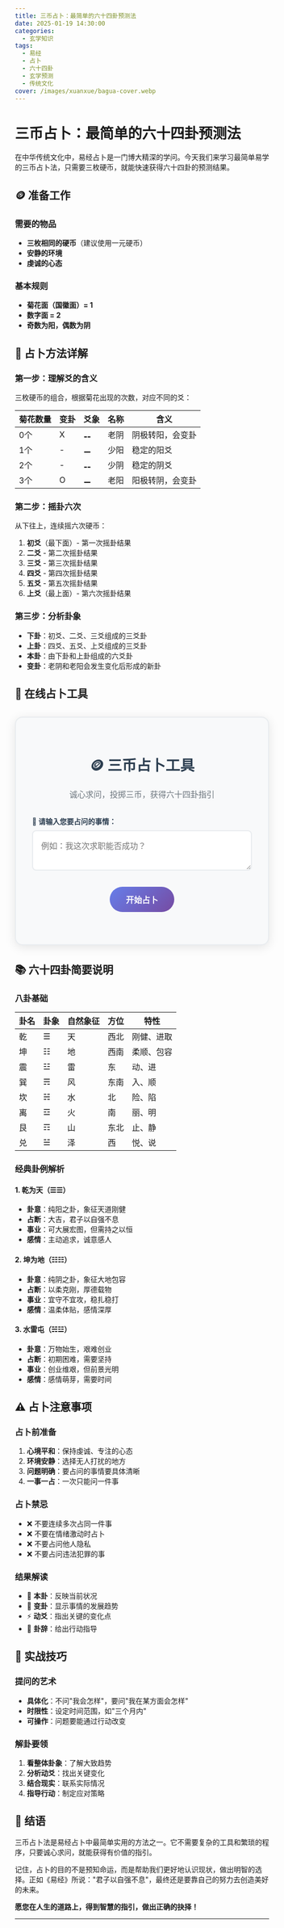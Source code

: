 ```yaml
---
title: 三币占卜：最简单的六十四卦预测法
date: 2025-01-19 14:30:00
categories:
  - 玄学知识
tags:
  - 易经
  - 占卜
  - 六十四卦
  - 玄学预测
  - 传统文化
cover: /images/xuanxue/bagua-cover.webp
---
```


# 三币占卜：最简单的六十四卦预测法

在中华传统文化中，易经占卜是一门博大精深的学问。今天我们来学习最简单易学的三币占卜法，只需要三枚硬币，就能快速获得六十四卦的预测结果。

## 🪙 准备工作

### 需要的物品
- **三枚相同的硬币**（建议使用一元硬币）
- **安静的环境**
- **虔诚的心态**

### 基本规则
- **菊花面（国徽面）= 1**
- **数字面 = 2** 
- **奇数为阳，偶数为阴**

## 📖 占卜方法详解

### 第一步：理解爻的含义

三枚硬币的组合，根据菊花出现的次数，对应不同的爻：

| 菊花数量 | 变卦 | 爻象 | 名称 | 含义 |
|---------|------|------|------|------|
| 0个 | X | **⚋** | 老阴 | 阴极转阳，会变卦 |
| 1个 | - | **⚊** | 少阳 | 稳定的阳爻 |
| 2个 | - | **⚋** | 少阴 | 稳定的阴爻 |
| 3个 | O | **⚊** | 老阳 | 阳极转阴，会变卦 |

### 第二步：摇卦六次

从下往上，连续摇六次硬币：

1. **初爻**（最下面）- 第一次摇卦结果
2. **二爻** - 第二次摇卦结果  
3. **三爻** - 第三次摇卦结果
4. **四爻** - 第四次摇卦结果
5. **五爻** - 第五次摇卦结果
6. **上爻**（最上面）- 第六次摇卦结果

### 第三步：分析卦象

- **下卦**：初爻、二爻、三爻组成的三爻卦
- **上卦**：四爻、五爻、上爻组成的三爻卦
- **本卦**：由下卦和上卦组成的六爻卦
- **变卦**：老阴和老阳会发生变化后形成的新卦

## 🔮 在线占卜工具

<div id="divination-tool" class="divination-container">
    <div class="tool-header">
        <h3>🪙 三币占卜工具</h3>
        <p>诚心求问，投掷三币，获得六十四卦指引</p>
    </div>  
    <div class="question-input">
        <label for="question">🤔 请输入您要占问的事情：</label>
        <textarea id="question" placeholder="例如：我这次求职能否成功？"></textarea>
    </div>    
    <div class="divination-process">
        <button id="start-divination" class="btn-primary">开始占卜</button>
        <button id="throw-coins" class="btn-secondary" style="display:none;">投掷硬币</button>
        <button id="reset-divination" class="btn-reset" style="display:none;">重新占卜</button>
    </div>    
    <div id="throwing-area" class="throwing-area" style="display:none;">
        <div class="throw-info">
            <span id="throw-count">第 1 次投掷</span>
            <span id="yao-position">（初爻）</span>
        </div>
        <div class="coins-display">
            <div class="coin" id="coin1">🪙</div>
            <div class="coin" id="coin2">🪙</div>
            <div class="coin" id="coin3">🪙</div>
        </div>
        <div class="throw-result">
            <span id="throw-details"></span>
            <span id="yao-result"></span>
        </div>
    </div>    
    <div id="hexagram-display" class="hexagram-display" style="display:none;">
        <h4>📜 卦象结果</h4>
        <div class="hexagram-visual">
            <div class="hexagram-lines" id="hexagram-lines"></div>
            <div class="hexagram-info">
                <div class="hexagram-name" id="hexagram-name"></div>
                <div class="hexagram-composition">
                    <span id="upper-trigram"></span> 上卦 / <span id="lower-trigram"></span> 下卦
                </div>
            </div>
        </div>
    </div>    
    <div id="interpretation" class="interpretation" style="display:none;">
        <h4>🔍 卦象解读</h4>
        <div class="interpretation-content" id="interpretation-content"></div>        
        <div id="change-hexagram" class="change-hexagram" style="display:none;">
            <h5>🔄 变卦</h5>
            <div class="change-info" id="change-info"></div>
        </div>
    </div>
</div>

## 📚 六十四卦简要说明

### 八卦基础

| 卦名 | 卦象 | 自然象征 | 方位 | 特性 |
|------|------|----------|------|------|
| 乾 | ☰ | 天 | 西北 | 刚健、进取 |
| 坤 | ☷ | 地 | 西南 | 柔顺、包容 |
| 震 | ☳ | 雷 | 东 | 动、进 |
| 巽 | ☴ | 风 | 东南 | 入、顺 |
| 坎 | ☵ | 水 | 北 | 险、陷 |
| 离 | ☲ | 火 | 南 | 丽、明 |
| 艮 | ☶ | 山 | 东北 | 止、静 |
| 兑 | ☱ | 泽 | 西 | 悦、说 |

### 经典卦例解析

#### 1. 乾为天（☰☰）
- **卦意**：纯阳之卦，象征天道刚健
- **占断**：大吉，君子以自强不息
- **事业**：可大展宏图，但需持之以恒
- **感情**：主动追求，诚意感人

#### 2. 坤为地（☷☷）  
- **卦意**：纯阴之卦，象征大地包容
- **占断**：以柔克刚，厚德载物
- **事业**：宜守不宜攻，稳扎稳打
- **感情**：温柔体贴，感情深厚

#### 3. 水雷屯（☵☳）
- **卦意**：万物始生，艰难创业
- **占断**：初期困难，需要坚持
- **事业**：创业维艰，但前景光明
- **感情**：感情萌芽，需要时间

## ⚠️ 占卜注意事项

### 占卜前准备
1. **心境平和**：保持虔诚、专注的心态
2. **环境安静**：选择无人打扰的地方
3. **问题明确**：要占问的事情要具体清晰
4. **一事一占**：一次只能问一件事

### 占卜禁忌
- ❌ 不要连续多次占同一件事
- ❌ 不要在情绪激动时占卜  
- ❌ 不要占问他人隐私
- ❌ 不要占问违法犯罪的事

### 结果解读
- 🔮 **本卦**：反映当前状况
- 🔄 **变卦**：显示事情的发展趋势
- ⚡ **动爻**：指出关键的变化点
- 📝 **卦辞**：给出行动指导

## 🎯 实战技巧

### 提问的艺术
- **具体化**：不问"我会怎样"，要问"我在某方面会怎样"
- **时限性**：设定时间范围，如"三个月内"
- **可操作**：问题要能通过行动改变

### 解卦要领
1. **看整体卦象**：了解大致趋势
2. **分析动爻**：找出关键变化
3. **结合现实**：联系实际情况
4. **指导行动**：制定应对策略

## 🌟 结语

三币占卜法是易经占卜中最简单实用的方法之一。它不需要复杂的工具和繁琐的程序，只要诚心求问，就能获得有价值的指引。

记住，占卜的目的不是预知命运，而是帮助我们更好地认识现状，做出明智的选择。正如《易经》所说："君子以自强不息"，最终还是要靠自己的努力去创造美好的未来。

**愿您在人生的道路上，得到智慧的指引，做出正确的抉择！**

---

<style>
/* 占卜工具样式 */
.divination-container {
    background: #f8f9fa;
    border-radius: 15px;
    padding: 2rem;
    margin: 2rem 0;
    border: 2px solid #e9ecef;
    box-shadow: 0 4px 20px rgba(0,0,0,0.1);
}

.tool-header {
    text-align: center;
    margin-bottom: 2rem;
}

.tool-header h3 {
    color: #2c3e50;
    margin-bottom: 0.5rem;
    font-size: 1.8rem;
}

.tool-header p {
    color: #6c757d;
    font-size: 1rem;
}

.question-input {
    margin-bottom: 2rem;
}

.question-input label {
    display: block;
    font-weight: 600;
    color: #2c3e50;
    margin-bottom: 0.5rem;
}

.question-input textarea {
    width: 100%;
    padding: 1rem;
    border: 2px solid #e9ecef;
    border-radius: 8px;
    font-size: 1rem;
    resize: vertical;
    min-height: 80px;
}

.question-input textarea:focus {
    outline: none;
    border-color: #3498db;
}

.divination-process {
    text-align: center;
    margin-bottom: 2rem;
}

.btn-primary,
.btn-secondary,
.btn-reset {
    padding: 0.8rem 2rem;
    border: none;
    border-radius: 25px;
    font-weight: 600;
    cursor: pointer;
    transition: all 0.3s ease;
    margin: 0 0.5rem;
    font-size: 1rem;
}

.btn-primary {
    background: linear-gradient(135deg, #667eea 0%, #764ba2 100%);
    color: white;
}

.btn-secondary {
    background: #28a745;
    color: white;
}

.btn-reset {
    background: #6c757d;
    color: white;
}

.btn-primary:hover,
.btn-secondary:hover,
.btn-reset:hover {
    transform: translateY(-2px);
    box-shadow: 0 4px 15px rgba(0,0,0,0.2);
}

.throwing-area {
    background: white;
    border-radius: 12px;
    padding: 2rem;
    margin: 1rem 0;
    text-align: center;
    border: 2px dashed #3498db;
}

.throw-info {
    margin-bottom: 1rem;
    font-size: 1.2rem;
    font-weight: 600;
    color: #2c3e50;
}

.coins-display {
    display: flex;
    justify-content: center;
    gap: 2rem;
    margin: 2rem 0;
}

.coin {
    font-size: 4rem;
    animation: flip 0.6s ease-in-out;
    cursor: pointer;
    transition: transform 0.3s ease;
}

.coin:hover {
    transform: scale(1.1);
}

@keyframes flip {
    0% { transform: rotateY(0deg); }
    50% { transform: rotateY(90deg); }
    100% { transform: rotateY(0deg); }
}

.throw-result {
    margin-top: 1rem;
    padding: 1rem;
    background: #e3f2fd;
    border-radius: 8px;
    border-left: 4px solid #2196f3;
}

.hexagram-display {
    background: white;
    border-radius: 12px;
    padding: 2rem;
    margin: 1rem 0;
    border: 2px solid #f39c12;
}

.hexagram-visual {
    display: flex;
    align-items: center;
    gap: 2rem;
    justify-content: center;
}

.hexagram-lines {
    display: flex;
    flex-direction: column;
    gap: 0.5rem;
    font-family: monospace;
    font-size: 2rem;
}

.hexagram-info {
    text-align: center;
}

.hexagram-name {
    font-size: 2rem;
    font-weight: bold;
    color: #d35400;
    margin-bottom: 0.5rem;
}

.hexagram-composition {
    color: #7f8c8d;
    font-size: 1rem;
}

.interpretation {
    background: #fff8e1;
    border-radius: 12px;
    padding: 2rem;
    margin: 1rem 0;
    border: 2px solid #ffc107;
}

.interpretation h4,
.interpretation h5 {
    color: #e65100;
    margin-bottom: 1rem;
}

.interpretation-content {
    line-height: 1.8;
    color: #2c3e50;
}

.change-hexagram {
    margin-top: 2rem;
    padding-top: 2rem;
    border-top: 2px dashed #ffc107;
}

.detailed-interpretation {
    margin-top: 2rem;
    padding: 1.5rem;
    background: #f0f8ff;
    border-radius: 8px;
    border-left: 4px solid #3498db;
}

.interpretation-section {
    margin-bottom: 1.5rem;
}

.interpretation-section h6 {
    color: #2c3e50;
    margin-bottom: 0.5rem;
    font-size: 1.1rem;
    font-weight: 600;
}

.interpretation-section p {
    margin-bottom: 0.5rem;
    color: #555;
}

/* 深色模式支持 */
@media (prefers-color-scheme: dark) {
    .divination-container {
        background: #2d3748;
        border-color: #4a5568;
    }
    
    .tool-header h3 {
        color: #e2e8f0;
    }
    
    .tool-header p {
        color: #a0aec0;
    }
    
    .question-input label {
        color: #e2e8f0;
    }
    
    .question-input textarea {
        background: #374151;
        border-color: #4a5568;
        color: #e2e8f0;
    }
    
    .question-input textarea:focus {
        border-color: #63b3ed;
    }
    
    .throwing-area {
        background: #374151;
        border-color: #63b3ed;
    }
    
    .throw-info {
        color: #e2e8f0;
    }
    
    .throw-result {
        background: #1e3a8a;
        border-color: #3b82f6;
        color: #e2e8f0;
    }
    
    .hexagram-display {
        background: #374151;
        border-color: #f59e0b;
    }
    
    .hexagram-name {
        color: #fbbf24;
    }
    
    .hexagram-composition {
        color: #9ca3af;
    }
    
    .interpretation {
        background: #365314;
        border-color: #eab308;
    }
    
    .interpretation h4,
    .interpretation h5 {
        color: #fbbf24;
    }
    
    .interpretation-content {
        color: #e2e8f0;
    }
    
    .detailed-interpretation {
        background: #1e3a8a;
        border-color: #3b82f6;
    }
    
    .interpretation-section h6 {
        color: #e2e8f0;
    }
    
    .interpretation-section p {
        color: #cbd5e0;
    }
}

/* 响应式设计 */
@media (max-width: 768px) {
    .hexagram-visual {
        flex-direction: column;
        gap: 1rem;
    }
    
    .coins-display {
        gap: 1rem;
    }
    
    .coin {
        font-size: 3rem;
    }
    
    .divination-container {
        padding: 1.5rem;
    }
}
</style>

<script src="/js/hexagram-database.js"></script>
<script>
// 三币占卜工具脚本（改进版）
document.addEventListener('DOMContentLoaded', function() {
    initDivinationTool();
});

function initDivinationTool() {
    // 工具变量
    let currentThrow = 0;
    let hexagramLines = [];
    let question = '';
    
    // 爻位名称
    const yaoPositions = ['初爻', '二爻', '三爻', '四爻', '五爻', '上爻'];
    
    // 获取DOM元素
    const startBtn = document.getElementById('start-divination');
    const throwBtn = document.getElementById('throw-coins');
    const resetBtn = document.getElementById('reset-divination');
    const questionInput = document.getElementById('question');
    const throwingArea = document.getElementById('throwing-area');
    const hexagramDisplay = document.getElementById('hexagram-display');
    const interpretation = document.getElementById('interpretation');
    
    // 开始占卜
    startBtn.addEventListener('click', function() {
        question = questionInput.value.trim();
        if (!question) {
            alert('请先输入您要占问的问题！');
            return;
        }
        
        startBtn.style.display = 'none';
        throwBtn.style.display = 'inline-block';
        resetBtn.style.display = 'inline-block';
        throwingArea.style.display = 'block';
        
        currentThrow = 0;
        hexagramLines = [];
        updateThrowInfo();
    });
    
    // 投掷硬币
    throwBtn.addEventListener('click', function() {
        if (currentThrow >= 6) return;
        
        // 模拟投掷三枚硬币
        const coins = [
            Math.random() < 0.5 ? 1 : 2, // 菊花=1, 数字=2
            Math.random() < 0.5 ? 1 : 2,
            Math.random() < 0.5 ? 1 : 2
        ];
        
        // 显示硬币动画
        animateCoins(coins);
        
        // 计算结果
        const flowerCount = coins.filter(c => c === 1).length;
        const total = coins.reduce((a, b) => a + b, 0);
        
        let yaoType, yaoSymbol, yaoName;
        switch (flowerCount) {
            case 0: // 老阴
                yaoType = 'old_yin';
                yaoSymbol = '⚋';
                yaoName = '老阴（变）';
                break;
            case 1: // 少阳
                yaoType = 'young_yang';
                yaoSymbol = '⚊';
                yaoName = '少阳';
                break;
            case 2: // 少阴
                yaoType = 'young_yin';
                yaoSymbol = '⚋';
                yaoName = '少阴';
                break;
            case 3: // 老阳
                yaoType = 'old_yang';
                yaoSymbol = '⚊';
                yaoName = '老阳（变）';
                break;
        }
        
        hexagramLines.push({
            type: yaoType,
            symbol: yaoSymbol,
            name: yaoName,
            coins: coins,
            flowerCount: flowerCount
        });
        
        // 显示结果
        setTimeout(() => {
            displayThrowResult(coins, flowerCount, yaoName);
            
            currentThrow++;
            if (currentThrow < 6) {
                updateThrowInfo();
            } else {
                completeHexagram();
            }
        }, 1000);
    });
    
    // 重新开始
    resetBtn.addEventListener('click', function() {
        startBtn.style.display = 'inline-block';
        throwBtn.style.display = 'none';
        resetBtn.style.display = 'none';
        throwingArea.style.display = 'none';
        hexagramDisplay.style.display = 'none';
        interpretation.style.display = 'none';
        
        currentThrow = 0;
        hexagramLines = [];
        questionInput.value = '';
    });
    
    // 更新投掷信息
    function updateThrowInfo() {
        document.getElementById('throw-count').textContent = `第 ${currentThrow + 1} 次投掷`;
        document.getElementById('yao-position').textContent = `（${yaoPositions[currentThrow]}）`;
    }
    
    // 硬币动画
    function animateCoins(coins) {
        const coinElements = [
            document.getElementById('coin1'),
            document.getElementById('coin2'),
            document.getElementById('coin3')
        ];
        
        coinElements.forEach((coin, index) => {
            coin.style.animation = 'none';
            coin.offsetHeight; // 触发重绘
            coin.style.animation = 'flip 0.6s ease-in-out';
            
            setTimeout(() => {
                coin.textContent = coins[index] === 1 ? '🌸' : '🔢';
            }, 300);
        });
    }
    
    // 显示投掷结果
    function displayThrowResult(coins, flowerCount, yaoName) {
        const details = `硬币结果：${coins.map(c => c === 1 ? '菊' : '数').join('-')} | 菊花${flowerCount}个`;
        document.getElementById('throw-details').textContent = details;
        document.getElementById('yao-result').textContent = `→ ${yaoName}`;
    }
    
    // 完成卦象
    function completeHexagram() {
        throwBtn.style.display = 'none';
        
        // 生成卦象代码
        const hexagramCode = HexagramDatabase.generateHexagramCode(hexagramLines);
        
        // 分析上下卦
        const lowerTrigram = hexagramCode.substring(0, 3);
        const upperTrigram = hexagramCode.substring(3, 6);
        
        const lowerTrigramInfo = HexagramDatabase.getTrigram(lowerTrigram);
        const upperTrigramInfo = HexagramDatabase.getTrigram(upperTrigram);
        
        // 查找六十四卦
        const hexagramInfo = HexagramDatabase.getHexagram(hexagramCode);
        
        // 显示卦象
        displayHexagram(hexagramInfo, upperTrigramInfo, lowerTrigramInfo);
        
        // 显示详细解释
        displayDetailedInterpretation(hexagramInfo);
    }
    
    // 显示卦象
    function displayHexagram(hexagramInfo, upperTrigram, lowerTrigram) {
        const hexagramLinesElement = document.getElementById('hexagram-lines');
        hexagramLinesElement.innerHTML = '';
        
        // 从上到下显示爻（与投掷顺序相反）
        for (let i = 5; i >= 0; i--) {
            const line = document.createElement('div');
            line.textContent = hexagramLines[i].symbol;
            if (hexagramLines[i].type.includes('old')) {
                line.style.color = '#e74c3c';
                line.style.fontWeight = 'bold';
                line.title = hexagramLines[i].name;
            }
            hexagramLinesElement.appendChild(line);
        }
        
        document.getElementById('hexagram-name').textContent = hexagramInfo.name;
        document.getElementById('upper-trigram').textContent = `${upperTrigram.symbol} ${upperTrigram.name}`;
        document.getElementById('lower-trigram').textContent = `${lowerTrigram.symbol} ${lowerTrigram.name}`;
        
        hexagramDisplay.style.display = 'block';
    }
    
    // 显示详细解释
    function displayDetailedInterpretation(hexagramInfo) {
        const content = `
            <div class="interpretation-section">
                <h6>🤔 您的问题</h6>
                <p>${question}</p>
            </div>
            
            <div class="interpretation-section">
                <h6>📖 卦象含义</h6>
                <p>${hexagramInfo.description}</p>
            </div>
            
            <div class="detailed-interpretation">
                <div class="interpretation-section">
                    <h6>🎯 总体判断</h6>
                    <p>${hexagramInfo.judgment}</p>
                </div>
                
                <div class="interpretation-section">
                    <h6>💼 事业财运</h6>
                    <p>${hexagramInfo.business}</p>
                </div>
                
                <div class="interpretation-section">
                    <h6>💕 感情婚姻</h6>
                    <p>${hexagramInfo.love}</p>
                </div>
                
                <div class="interpretation-section">
                    <h6>🏥 健康状况</h6>
                    <p>${hexagramInfo.health}</p>
                </div>
                
                <div class="interpretation-section">
                    <h6>💡 行动建议</h6>
                    <p>${hexagramInfo.advice}</p>
                </div>
            </div>
        `;
        
        document.getElementById('interpretation-content').innerHTML = content;
        interpretation.style.display = 'block';
        
        // 检查是否有变卦
        const changingLines = hexagramLines.filter(line => 
            line.type === 'old_yin' || line.type === 'old_yang'
        );
        
        if (changingLines.length > 0) {
            displayChangeHexagram(changingLines);
        }
    }
    
    // 显示变卦
    function displayChangeHexagram(changingLines) {
        const changeHexagram = HexagramDatabase.getChangeHexagram(hexagramLines);
        
        const changeInfo = `
            <p><strong>变爻分析：</strong>您的卦象中有 ${changingLines.length} 个变爻，表示事情会发生变化。</p>
            <p><strong>变卦：</strong>${changeHexagram.name}</p>
            <p><strong>变化趋势：</strong>${changeHexagram.description}</p>
            <p><strong>发展建议：</strong>老阴转阳，老阳转阴，预示着事物的发展会有新的转机。要顺应变化，把握时机。</p>
        `;
        
        document.getElementById('change-info').innerHTML = changeInfo;
        document.getElementById('change-hexagram').style.display = 'block';
    }
}
</script> 